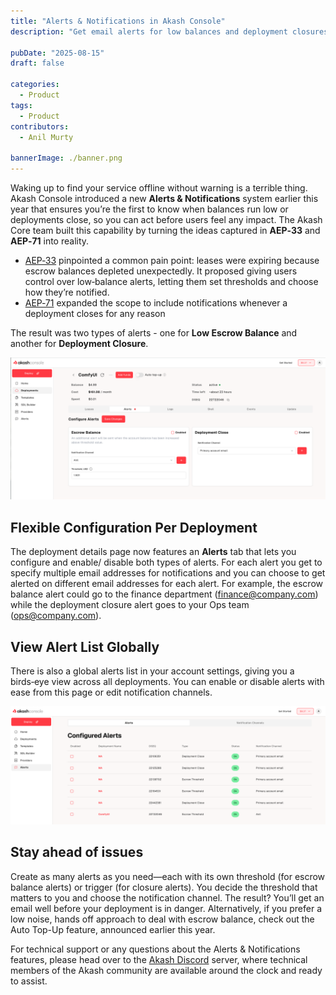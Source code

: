 ```yaml
---
title: "Alerts & Notifications in Akash Console"
description: "Get email alerts for low balances and deployment closures in Console."

pubDate: "2025-08-15"
draft: false

categories:
  - Product
tags:
  - Product
contributors:
  - Anil Murty

bannerImage: ./banner.png
---
```


Waking up to find your service offline without warning is a terrible thing. Akash Console introduced a new **Alerts & Notifications** system earlier this year that ensures you’re the first to know when balances run low or deployments close, so you can act before users feel any impact. The Akash Core team built this capability by turning the ideas captured in **AEP‑33** and **AEP‑71** into reality.

- [AEP‑33](/roadmap/aep-33/) pinpointed a common pain point: leases were expiring because escrow balances depleted unexpectedly. It proposed giving users control over low‑balance alerts, letting them set thresholds and choose how they’re notified.
- [AEP‑71](/roadmap/aep-71/) expanded the scope to include notifications whenever a deployment closes for any reason

The result was two types of alerts - one for **Low Escrow Balance** and another for **Deployment Closure**.

![Alerts & Notifications in Akash Console](1.png)

## Flexible Configuration Per Deployment

The deployment details page now features an **Alerts** tab that lets you configure and enable/ disable both types of alerts. For each alert you get to specify multiple email addresses for notifications and you can choose to get alerted on different email addresses for each alert. For example, the escrow balance alert could go to the finance department (finance@company.com) while the deployment closure alert goes to your Ops team (ops@company.com).

## View Alert List Globally

There is also a global alerts list in your account settings, giving you a birds‑eye view across all deployments. You can enable or disable alerts with ease from this page or edit notification channels.

![Alerts & Notifications in Akash Console](2.png)

## Stay ahead of issues

Create as many alerts as you need—each with its own threshold (for escrow balance alerts) or trigger (for closure alerts). You decide the threshold that matters to you and choose the notification channel. The result? You’ll get an email well before your deployment is in danger. Alternatively, if you prefer a low noise, hands off approach to deal with escrow balance, check out the Auto Top-Up feature, announced earlier this year.

For technical support or any questions about the Alerts & Notifications features, please head over to the [Akash Discord](https://www.google.com/url?q=https://discord.akash.network/&sa=D&source=editors&ust=1755510677030273&usg=AOvVaw3kR_Oea0LTitSXlzHEBwQV) server, where technical members of the Akash community are available around the clock and ready to assist.

